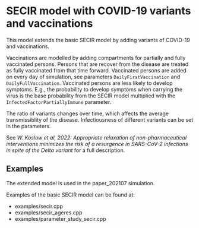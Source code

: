 # SECIR model with COVID-19 variants and vaccinations

This model extends the basic SECIR model by adding variants of COVID-19 and vaccinations. 

Vaccinations are modelled by adding compartments for partially and fully vaccinated persons. Persons that are recover from the disease are treated as fully vaccinated from that time forward. Vaccinated persons are added on every day of simulation, see parameters `DailyFirstVaccination` and `DailyFullVaccination`. Vaccinated persons are less likely to develop symptoms. E.g., the probability to develop symptoms when carrying the virus is the base probability from the SECIR model multiplied with the `InfectedFactorPartiallyImmune` parameter.

The ratio of variants changes over time, which affects the average transmissiblity of the disease. Infectiousness of different variants can be set in the parameters.

See *W. Koslow et al, 2022: Appropriate relaxation of non-pharmaceutical interventions minimizes the risk of a resurgence in SARS-CoV-2 infections in spite of the Delta variant* for a full description.

## Examples

The extended model is used in the paper_202107 simulation. 

Examples of the basic SECIR model can be found at:

- examples/secir.cpp
- examples/secir_ageres.cpp
- examples/parameter_study_secir.cpp
